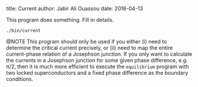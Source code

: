 title:  Current
author: Jabir Ali Ouassou
date:   2016-04-13

This program does something. Fill in details.

    ./bin/current

@NOTE
  This program should only be used if you either (i) need to determine the critical current
  precisely, or (ii) need to map the entire current-phase relation of a Josephson junction.
  If you only want to calculate the currents in a Josephson junction for some given phase
  difference, e.g. π/2, then it is much more efficient to execute the `equilibrium` program
  with two locked superconductors and a fixed phase difference as the boundary conditions.
